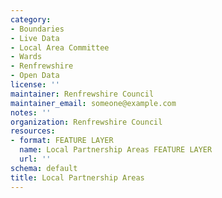 ```yaml
---
category:
- Boundaries
- Live Data
- Local Area Committee
- Wards
- Renfrewshire
- Open Data
license: ''
maintainer: Renfrewshire Council
maintainer_email: someone@example.com
notes: ''
organization: Renfrewshire Council
resources:
- format: FEATURE LAYER
  name: Local Partnership Areas FEATURE LAYER
  url: ''
schema: default
title: Local Partnership Areas
---
```

